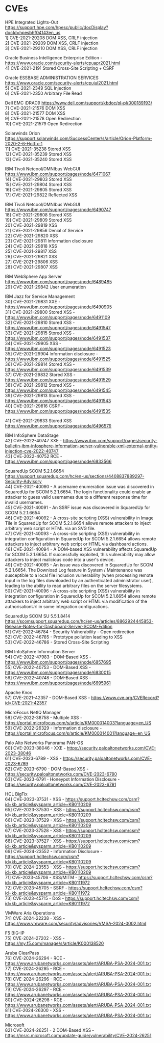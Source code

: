 # CVEs
HPE Integrated Lights-Out  https://support.hpe.com/hpesc/public/docDisplay?docId=hpesbhf04143en_us  
1] CVE-2021-29208 DOM XSS, CRLF injection  
2] CVE-2021-29209 DOM XSS, CRLF injection  
3] CVE-2021-29210 DOM XSS, CRLF injection  
  
Oracle Business Intelligence Enterprise Edition - https://www.oracle.com/security-alerts/cpuapr2021.html  
4] CVE-2021-2191 Stored Cross-Site Scripting + CSRF  
  
Oracle ESSBASE ADMINISTRATION SERVICES https://www.oracle.com/security-alerts/cpujul2021.html  
5] CVE-2021-2349 SQL Injection  
6] CVE-2021-2350 Arbitrary File Read  
  
Dell EMC iDRAC9 https://www.dell.com/support/kbdoc/pl-pl/000189193/  
7] CVE-2021-21576 DOM XSS  
8] CVE-2021-21577 DOM XSS  
9] CVE-2021-21578 Open Redirection  
10] CVE-2021-21579 Open Redirection  
  
Solarwinds Orion https://support.solarwinds.com/SuccessCenter/s/article/Orion-Platform-2020-2-6-Hotfix-1  
11] CVE-2021-35238 Stored XSS  
12] CVE-2021-35239 Stored XSS  
13] CVE-2021-35240 Stored XSS  
  
IBM Tivoli Netcool/OMNIbus WebGUI https://www.ibm.com/support/pages/node/6471067  
14] CVE-2021-29803 Stored XSS  
15] CVE-2021-29804 Stored XSS  
16] CVE-2021-29805 Stored XSS  
17] CVE-2021-29822 Reflected XSS  
  
IBM Tivoli Netcool/OMNIbus WebGUI https://www.ibm.com/support/pages/node/6490747  
18] CVE-2021-29808 Stored XSS  
19] CVE-2021-29809 Stored XSS  
20] CVE-2021-29819 XSS  
21] CVE-2021-29856 Denial of Service  
22] CVE-2021-29820 XSS  
23] CVE-2021-29811 Information disclosure  
24] CVE-2021-29818 XSS  
25] CVE-2021-29817 XSS  
26] CVE-2021-29821 XSS  
27] CVE-2021-29806 XSS  
28] CVE-2021-29807 XSS  
  
IBM WebSphere App Server https://www.ibm.com/support/pages/node/6489485  
29] CVE-2021-29842 User enumeration  
  
IBM Jazz for Service Management  
30] CVE-2021-29831 XXE - https://www.ibm.com/support/pages/node/6490905  
31] CVE-2021-29800 Stored XSS - https://www.ibm.com/support/pages/node/6491109  
32] CVE-2021-29810 Stored XSS - https://www.ibm.com/support/pages/node/6491547  
33] CVE-2021-29815 Stored XSS - https://www.ibm.com/support/pages/node/6491537  
34] CVE-2021-29905 XSS - https://www.ibm.com/support/pages/node/6491523  
35] CVE-2021-29904 Information disclosure - https://www.ibm.com/support/pages/node/6491525  
36] CVE-2021-29814 Stored XSS - https://www.ibm.com/support/pages/node/6491539  
37] CVE-2021-29832 Stored XSS - https://www.ibm.com/support/pages/node/6491529  
38] CVE-2021-29812 Stored XSS - https://www.ibm.com/support/pages/node/6491545  
39] CVE-2021-29813 Stored XSS - https://www.ibm.com/support/pages/node/6491543  
40] CVE-2021-29816 CSRF - https://www.ibm.com/support/pages/node/6491535  
  
41] CVE-2021-29833 Stored XSS https://www.ibm.com/support/pages/node/6496579  
  
IBM InfoSphere DataStage  
42] CVE-2022-40747 XXE - https://www.ibm.com/support/pages/security-bulletin-ibm-infosphere-information-server-vulnerable-xml-external-entity-injection-cve-2022-40747  
43] CVE-2022-40752 RCE - https://www.ibm.com/support/pages/node/6833566  
  
SquaredUp SCOM 5.2.1.6654  
https://support.squaredup.com/hc/en-us/sections/4408837889297-Security-Advisory  
44] CVE-2021-40090 - A username enumeration issue was discovered in SquaredUp for SCOM 5.2.1.6654. The login functionality could enable an attacker to guess valid usernames due to a different response time for invalid usernames.  
45] CVE-2021-40091 - An SSRF issue was discovered in SquaredUp for SCOM 5.2.1.6654  
46] CVE-2021-40092 - A cross-site scripting (XSS) vulnerability in Image Tile in SquaredUp for SCOM 5.2.1.6654 allows remote attackers to inject arbitrary web script or HTML via an SVG file.  
47] CVE-2021-40093 - A cross-site scripting (XSS) vulnerability in integration configuration in SquaredUp for SCOM 5.2.1.6654 allows remote attackers to inject arbitrary web script or HTML via dashboard actions.  
48] CVE-2021-40094 - A DOM-based XSS vulnerability affects SquaredUp for SCOM 5.2.1.6654. If successfully exploited, this vulnerability may allow attackers to inject malicious code into a user's device.  
49] CVE-2021-40095 - An issue was discovered in SquaredUp for SCOM 5.2.1.6654. The Download Log feature in System / Maintenance was susceptible to a local file inclusion vulnerability (when processing remote input in the log files downloaded by an authenticated administrator user), leading to the ability to read arbitrary files on the server filesystems.  
50] CVE-2021-40096 - A cross-site scripting (XSS) vulnerability in integration configuration in SquaredUp for SCOM 5.2.1.6654 allows remote attackers to inject arbitrary web script or HTML via modification of the authorisationUrl in some integration configurations.  
  
SquaredUp SCOM SU 5.5.1.8414  
https://scomsupport.squaredup.com/hc/en-us/articles/8862924445853-Release-Notes-for-Dashboard-Server-SCOM-Edition  
51] CVE-2022-46784 - Security Vulnerability - Open redirection  
52] CVE-2022-46785 - Prototype pollution leading to XSS  
53] CVE-2022-46786 - Stored Cross-Site Scripting  
  
IBM InfoSphere Information Server  
54] CVE-2022-47983 - DOM-Based XSS - https://www.ibm.com/support/pages/node/6857695  
55] CVE-2022-40753 - DOM-Based XSS - https://www.ibm.com/support/pages/node/6830015  
56] CVE-2022-40748 - DOM-Based XSS - https://www.ibm.com/support/pages/node/6695961  
  
Apache Knox  
57] CVE-2021-42357 - DOM-Based XSS - https://www.cve.org/CVERecord?id=CVE-2021-42357  
  
MicroFocus NetIQ Manager  
58] CVE-2022-38758 - Multiple XSS - https://portal.microfocus.com/s/article/KM000014003?language=en_US  
59] CVE-2022-26329 - Information disclosure - https://portal.microfocus.com/s/article/KM000014001?language=en_US  

Palo Alto Networks Panorama PAN-OS  
60] CVE-2023-38046 - XXE - https://security.paloaltonetworks.com/CVE-2023-38046  
61] CVE-2023-6789 - XSS - https://security.paloaltonetworks.com/CVE-2023-6789  
62] CVE-2023-6790 - DOM-Based XSS - https://security.paloaltonetworks.com/CVE-2023-6790  
63] CVE-2023-6791 - Honeypot Information Disclosure - https://security.paloaltonetworks.com/CVE-2023-6791  

HCL BigFix  
64] CVE-2023-37531 - XSS - https://support.hcltechsw.com/csm?id=kb_article&sysparm_article=KB0110209  
65] CVE-2023-37530 - XSS - https://support.hcltechsw.com/csm?id=kb_article&sysparm_article=KB0110209  
66] CVE-2023-37529 - XSS - https://support.hcltechsw.com/csm?id=kb_article&sysparm_article=KB0110209  
67] CVE-2023-37528 - XSS - https://support.hcltechsw.com/csm?id=kb_article&sysparm_article=KB0110209  
68] CVE-2023-37527 - XSS - https://support.hcltechsw.com/csm?id=kb_article&sysparm_article=KB0110209  
69] CVE-2024-23552 - Information Disclosure - https://support.hcltechsw.com/csm?id=kb_article&sysparm_article=KB0110209  
70] CVE-2024-23553 - XSS - https://support.hcltechsw.com/csm?id=kb_article&sysparm_article=KB0110209  
71] CVE-2023-45706 - XSS/MITM - https://support.hcltechsw.com/csm?id=kb_article&sysparm_article=KB0111972  
72] CVE-2023-45705 - SSRF - https://support.hcltechsw.com/csm?id=kb_article&sysparm_article=KB0111972  
73] CVE-2023-45715 - DoS - https://support.hcltechsw.com/csm?id=kb_article&sysparm_article=KB0111972  

VMWare Aria Operations  
74] CVE-2024-22238 - XSS - https://www.vmware.com/security/advisories/VMSA-2024-0002.html  

F5 BIG-IP  
75] CVE-2024-27202 - XSS - https://my.f5.com/manage/s/article/K000138520  

Aruba ClearPass  
76] CVE-2024-26294 - RCE - https://www.arubanetworks.com/assets/alert/ARUBA-PSA-2024-001.txt  
77] CVE-2024-26295 - RCE - https://www.arubanetworks.com/assets/alert/ARUBA-PSA-2024-001.txt  
78] CVE-2024-26296 - RCE - https://www.arubanetworks.com/assets/alert/ARUBA-PSA-2024-001.txt  
79] CVE-2024-26297 - RCE - https://www.arubanetworks.com/assets/alert/ARUBA-PSA-2024-001.txt  
80] CVE-2024-26298 - RCE - https://www.arubanetworks.com/assets/alert/ARUBA-PSA-2024-001.txt  
81] CVE-2024-26300 - XSS - https://www.arubanetworks.com/assets/alert/ARUBA-PSA-2024-001.txt  

Microsoft  
82] CVE-2024-26251 - 2 DOM-Based XSS - https://msrc.microsoft.com/update-guide/vulnerability/CVE-2024-26251
